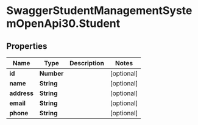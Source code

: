 # SwaggerStudentManagementSystemOpenApi30.Student

## Properties

Name | Type | Description | Notes
------------ | ------------- | ------------- | -------------
**id** | **Number** |  | [optional] 
**name** | **String** |  | [optional] 
**address** | **String** |  | [optional] 
**email** | **String** |  | [optional] 
**phone** | **String** |  | [optional] 


